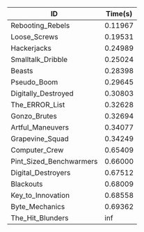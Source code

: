 |ID|Time(s)|
|-|-|
|Rebooting_Rebels|0.11967|
|Loose_Screws|0.19531|
|Hackerjacks|0.24989|
|Smalltalk_Dribble|0.25024|
|Beasts|0.28398|
|Pseudo_Boom|0.29645|
|Digitally_Destroyed|0.30803|
|The_ERROR_List|0.32628|
|Gonzo_Brutes|0.32694|
|Artful_Maneuvers|0.34077|
|Grapevine_Squad|0.34249|
|Computer_Crew|0.65409|
|Pint_Sized_Benchwarmers|0.66000|
|Digital_Destroyers|0.67512|
|Blackouts|0.68009|
|Key_to_Innovation|0.68558|
|Byte_Mechanics|0.69362|
|The_Hit_Blunders|inf|
